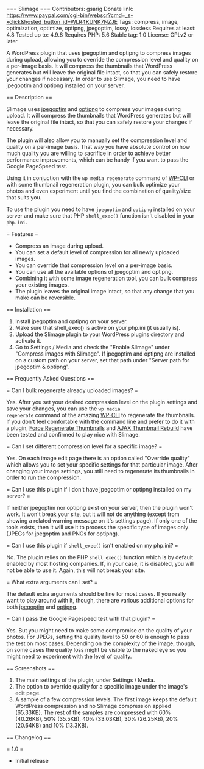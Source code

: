=== Slimage ===
Contributors: gsarig
Donate link: https://www.paypal.com/cgi-bin/webscr?cmd=_s-xclick&hosted_button_id=WLR4KUNK7NZJE
Tags: compress, image, optimization, optimize, optipng, jpegoptim, lossy, lossless
Requires at least: 4.8
Tested up to: 4.9.8
Requires PHP: 5.6
Stable tag: 1.0
License: GPLv2 or later

A WordPress plugin that uses jpegoptim and optipng to compress images during upload, allowing you to override the compression level and quality on a per-image basis. It will compress the thumbnails that WordPress generates but will leave the original file intact, so that you can safely restore your changes if necessary. In order to use Slimage, you need to have jpegoptim and optipng installed on your server. 

== Description ==

Slimage uses <a href="https://github.com/tjko/jpegoptim" target="_blank">jpegoptim</a> and <a href="http://optipng.sourceforge.net/" target="_blank">optipng</a> to compress your images during upload. It will compress the thumbnails that WordPress generates but will leave the original file intact, so that you can safely restore your changes if necessary. 

The plugin will also allow you to manually set the compression level and quality on a per-image basis. That way you have absolute control on how much quality you are willing to sacrifice in order to achieve better performance improvements, which can be handy if you want to pass the Google PageSpeed test.

Using it in conjuction with the <code>wp media regenerate</code> command of <a href="https://wp-cli.org/" target="_blank">WP-CLI</a> or with some thumbnail regeneration plugin, you can bulk optimize your photos and even experiment until you find the combination of quality/size that suits you.

To use the plugin you need to have <code>jpegoptim</code> and <code>optipng</code> installed on your server and make sure that PHP <code>shell_exec()</code> function isn't disabled in your <code>php.ini</code>. 

= Features =

* Compress an image during upload.
* You can set a default level of compression for all newly uploaded images.
* You can override that compression level on a per-image basis.
* You can use all the available options of jpegoptim and optipng. 
* Combining it with some image regeneration tool, you can bulk compress your existing images.
* The plugin leaves the original image intact, so that any change that you make can be reversible. 

== Installation ==

1. Install jpegoptim and optipng on your server.
2. Make sure that shell_exec() is active on your php.ini (it usually is).
3. Upload the Slimage plugin to your WordPress plugins directory and activate it. 
4. Go to Settings / Media and check the "Enable Slimage" under "Compress images with Slimage". If jpegoptim and optipng are installed on a custom path on your server, set that path under "Server path for jpegoptim & optipng". 

== Frequently Asked Questions ==

= Can I bulk regenerate already uploaded images? =

Yes. After you set your desired compression level on the plugin settings and save your changes, you can use the <code>wp media regenerate</code> command of the amazing <a href="https://wp-cli.org/" target="_blank">WP-CLI</a> to regenerate the thumbnails. If you don't feel comfortable with the command line and prefer to do it with a plugin, <a href="https://wordpress.org/plugins/force-regenerate-thumbnails/" target="_blank">Force Regenerate Thumbnails</a> and <a href="https://wordpress.org/plugins/ajax-thumbnail-rebuild/" target="_blank">AJAX Thumbnail Rebuild</a> have been tested and confirmed to play nice with Slimage.

= Can I set different compression level for a specific image? =

Yes. On each image edit page there is an option called "Override quality" which allows you to set your specific settings for that particular image. After changing your image settings, you still need to regenerate its thumbnails in order to run the compression. 

= Can I use this plugin if I don't have jpegoptim or optipng installed on my server? =

If neither jpegoptim nor optipng exist on your server, then the plugin won't work. It won't break your site, but it will not do anything (except from showing a related warning message on it's settings page). If only one of the tools exists, then it will use it to process the specific type of images only (JPEGs for jpegoptim and PNGs for optipng).

= Can I use this plugin if <code>shell_exec()</code> isn't enabled on my php.ini? = 

No. The plugin relies on the PHP <code>shell_exec()</code> function which is by default enabled by most hosting companies. If, in your case, it is disabled, you will not be able to use it. Again, this will not break your site.

= What extra arguments can I set? =

The default extra arguments should be fine for most cases. If you really want to play around with it, though, there are various additional options for both <a href="http://www.kokkonen.net/tjko/src/man/jpegoptim.txt" target="_blank">jpegoptim</a> and <a href="http://optipng.sourceforge.net/optipng-0.7.7.man.pdf" target="_blank">optipng</a>.

= Can I pass the Google Pagespeed test with that plugin? =

Yes. But you might need to make some compromise on the quality of your photos. For JPEGs, setting the quality level to 50 or 60 is enough to pass the test on most cases. Depending on the complexity of the image, though, on some cases the quality loss might be visible to the naked eye so you might need to experiment with the level of quality. 

== Screenshots ==
1. The main settings of the plugin, under Settings / Media.
2. The option to override quality for a specific image under the image's edit page. 
3. A sample of a few compression levels. The first image keeps the default WordPress compression and no Slimage compression applied (65.33KB). The rest of the samples are compressed with 60% (40.26KB), 50% (35.5KB), 40% (33.03KB), 30% (26.25KB), 20% (20.64KB) and 10% (13.3KB). 

== Changelog ==

= 1.0 =
* Initial release